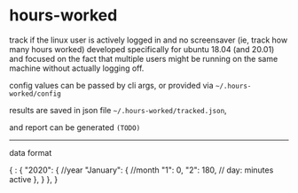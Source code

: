 # hours-worked
track if the linux user is actively logged in and no screensaver (ie, track how many hours worked)
developed specifically for ubuntu 18.04 (and 20.01) and focused on the fact that multiple users might be running on the same machine without actually logging off.

config values can be passed by cli args, or provided via `~/.hours-worked/config`

results are saved in json file `~/.hours-worked/tracked.json`,

and report can be generated `(TODO)`

------

data format

{
    <USER>: {
        "2020": {           //year
            "January": {    //month
                "1": 0,
                "2": 180,   // day: minutes active
            },
        }
    },
}
